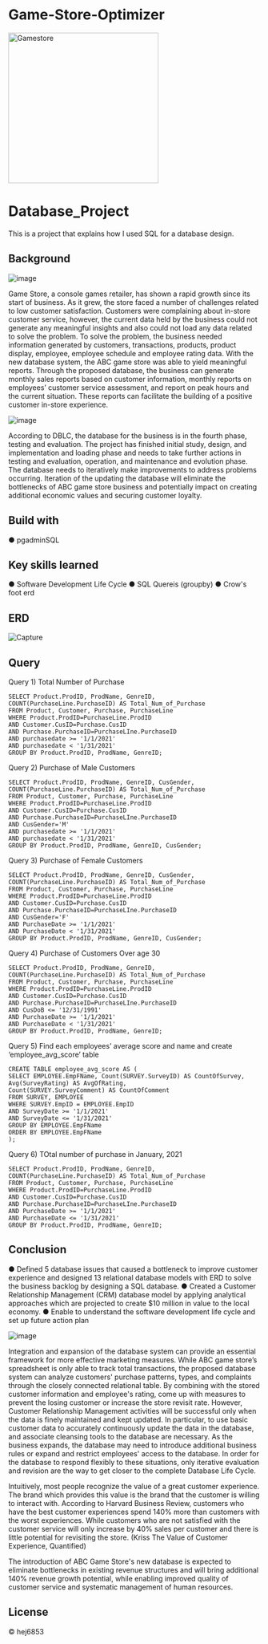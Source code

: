 # Game-Store-Optimizer

<img src="assets/GameStore_Logo.jpg" alt="Gamestore" width="300"/>



# Database_Project
This is a project that explains how I used SQL for a database design.

## Background
![image](assets/Background.png)


Game Store, a console games retailer, has shown a rapid growth since its start of business. As it grew, the store faced a number of challenges related to low customer satisfaction. Customers were complaining about in-store customer service, however, the current data held by the business could not generate any meaningful insights and also could not load any data related to solve the problem. To solve the problem, the business needed information generated by customers, transactions, products, product display, employee, employee schedule and employee rating data. With the new database system, the ABC game store was able to yield meaningful reports. Through the proposed database, the business can generate monthly sales reports based on customer information, monthly reports on employees’ customer service assessment, and report on peak hours and the current situation. These reports can facilitate the building of a positive customer in-store experience. 

![image](assets/Information_Requirement.png)

According to DBLC, the database for the business is in the fourth phase, testing and evaluation. The project has finished initial study, design, and implementation and loading phase and needs to take further actions in testing and evaluation, operation, and maintenance and evolution phase. The database needs to iteratively make improvements to address problems occurring.  Iteration of the updating the database will eliminate the bottlenecks of ABC game store business and potentially impact on creating additional economic values and securing customer loyalty.

## Build with
● pgadminSQL

## Key skills learned
● Software Development Life Cycle 
● SQL Quereis (groupby)
● Crow's foot erd

## ERD

![Capture](assets/ER_Diagram.png)

## Query

Query 1) Total Number of Purchase
```
SELECT Product.ProdID, ProdName, GenreID, COUNT(PurchaseLine.PurchaseID) AS Total_Num_of_Purchase
FROM Product, Customer, Purchase, PurchaseLine
WHERE Product.ProdID=PurchaseLine.ProdID 
AND Customer.CusID=Purchase.CusID 
AND Purchase.PurchaseID=PurchaseLIne.PurchaseID 
AND purchasedate >= '1/1/2021' 
AND purchasedate < '1/31/2021'
GROUP BY Product.ProdID, ProdName, GenreID;
```

Query 2) Purchase of Male Customers
```
SELECT Product.ProdID, ProdName, GenreID, CusGender, COUNT(PurchaseLine.PurchaseID) AS Total_Num_of_Purchase
FROM Product, Customer, Purchase, PurchaseLine
WHERE Product.ProdID=PurchaseLine.ProdID 
AND Customer.CusID=Purchase.CusID 
AND Purchase.PurchaseID=PurchaseLIne.PurchaseID 
AND CusGender='M' 
AND purchasedate >= '1/1/2021' 
AND purchasedate < '1/31/2021'
GROUP BY Product.ProdID, ProdName, GenreID, CusGender;
```

Query 3) Purchase of Female Customers
```
SELECT Product.ProdID, ProdName, GenreID, CusGender, COUNT(PurchaseLine.PurchaseID) AS Total_Num_of_Purchase
FROM Product, Customer, Purchase, PurchaseLine
WHERE Product.ProdID=PurchaseLine.ProdID 
AND Customer.CusID=Purchase.CusID 
AND Purchase.PurchaseID=PurchaseLIne.PurchaseID 
AND CusGender='F' 
AND PurchaseDate >= '1/1/2021' 
AND PurchaseDate < '1/31/2021'
GROUP BY Product.ProdID, ProdName, GenreID, CusGender;
```

Query 4) Purchase of Customers Over age 30 
```
SELECT Product.ProdID, ProdName, GenreID, COUNT(PurchaseLine.PurchaseID) AS Total_Num_of_Purchase
FROM Product, Customer, Purchase, PurchaseLine
WHERE Product.ProdID=PurchaseLine.ProdID 
AND Customer.CusID=Purchase.CusID 
AND Purchase.PurchaseID=PurchaseLIne.PurchaseID 
AND CusDoB <= '12/31/1991' 
AND PurchaseDate >= '1/1/2021' 
AND PurchaseDate < '1/31/2021'
GROUP BY Product.ProdID, ProdName, GenreID;
```

Query 5) Find each employees’ average score and name and create ‘employee_avg_score’ table
```
CREATE TABLE employee_avg_score AS (
SELECT EMPLOYEE.EmpFName, Count(SURVEY.SurveyID) AS CountOfSurvey, Avg(SurveyRating) AS AvgOfRating, 
Count(SURVEY.SurveyComment) AS CountOfComment
FROM SURVEY, EMPLOYEE
WHERE SURVEY.EmpID = EMPLOYEE.EmpID 
AND SurveyDate >= '1/1/2021' 
AND SurveyDate <= '1/31/2021'
GROUP BY EMPLOYEE.EmpFName
ORDER BY EMPLOYEE.EmpFName
);	
```

Query 6) TOtal number of purchase in January, 2021
```
SELECT Product.ProdID, ProdName, GenreID, COUNT(PurchaseLine.PurchaseID) AS Total_Num_of_Purchase
FROM Product, Customer, Purchase, PurchaseLine
WHERE Product.ProdID=PurchaseLine.ProdID 
AND Customer.CusID=Purchase.CusID 
AND Purchase.PurchaseID=PurchaseLIne.PurchaseID 
AND PurchaseDate >= '1/1/2021'
AND PurchaseDate <= '1/31/2021'
GROUP BY Product.ProdID, ProdName, GenreID;
```


## Conclusion

●	Defined 5 database issues that caused a bottleneck to improve customer experience and designed 13 relational database models with ERD to solve the business backlog by designing a SQL database.
●	Created a Customer Relationship Management (CRM) database model by applying analytical approaches which are projected to create $10 million in value to the local economy.
● Enable to understand the software development life cycle and set up future action plan

![image](https://user-images.githubusercontent.com/79428102/128899474-c804485d-3c8d-43df-b303-10e5f272f727.png)

Integration and expansion of the database system can provide an essential framework for more effective marketing measures. While ABC game store’s spreadsheet is only able to track total transactions, the proposed database system can analyze customers' purchase patterns, types, and complaints through the closely connected relational table. By combining with the stored customer information and employee's rating, come up with measures to prevent the losing customer or increase the store revisit rate. However, Customer Relationship Management activities will be successful only when the data is finely maintained and kept updated. In particular, to use basic customer data to accurately continuously update the data in the database, and associate cleansing tools to the database are necessary. As the business expands, the database may need to introduce additional business rules or expand and restrict employees' access to the database. In order for the database to respond flexibly to these situations, only iterative evaluation and revision are the way to get closer to the complete Database Life Cycle.

Intuitively, most people recognize the value of a great customer experience. The brand which provides this value is the brand that the customer is willing to interact with. According to Harvard Business Review, customers who have the best customer experiences spend 140% more than customers with the worst experiences. While customers who are not satisfied with the customer service will only increase by 40% sales per customer and there is little potential for revisiting the store. (Kriss The Value of Customer Experience, Quantified)

The introduction of ABC Game Store's new database is expected to eliminate bottlenecks in existing revenue structures and will bring additional 140% revenue growth potential, while enabling improved quality of customer service and systematic management of human resources.

## License
© hej6853
